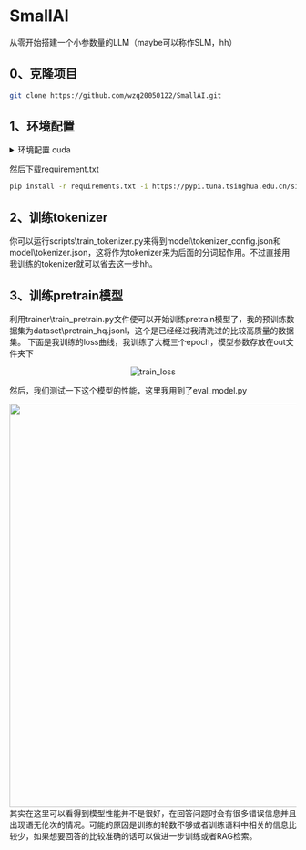 # SmallAI
从零开始搭建一个小参数量的LLM（maybe可以称作SLM，hh）

## 0、克隆项目

```bash
git clone https://github.com/wzq20050122/SmallAI.git
```

## 1、环境配置
<details>
<summary>环境配置 cuda</summary>

* 我是在 autodl 上租用一个 RTX 4090D 单卡跑的
* PyTorch 2.3.0
* Python 3.12 (ubuntu22.04)
* CUDA 12.1

</details>

然后下载requirement.txt
```bash
pip install -r requirements.txt -i https://pypi.tuna.tsinghua.edu.cn/simple
```

## 2、训练tokenizer
你可以运行scripts\train_tokenizer.py来得到model\tokenizer_config.json和model\tokenizer.json，这将作为tokenizer来为后面的分词起作用。不过直接用我训练的tokenizer就可以省去这一步hh。

## 3、训练pretrain模型
利用trainer\train_pretrain.py文件便可以开始训练pretrain模型了，我的预训练数据集为dataset\pretrain_hq.jsonl，这个是已经经过我清洗过的比较高质量的数据集。
下面是我训练的loss曲线，我训练了大概三个epoch，模型参数存放在out文件夹下  

<div align="center">
  
![train_loss](https://github.com/user-attachments/assets/d8bd076c-3978-4cf2-bffa-a449552a344c)

</div>  

然后，我们测试一下这个模型的性能，这里我用到了eval_model.py  


<div align="center">
  
<img width="1489" height="707" alt="image" src="https://github.com/user-attachments/assets/bd7dae9a-0eff-4247-8029-b3155e123049" />

</div>  
其实在这里可以看得到模型性能并不是很好，在回答问题时会有很多错误信息并且出现语无伦次的情况。可能的原因是训练的轮数不够或者训练语料中相关的信息比较少，如果想要回答的比较准确的话可以做进一步训练或者RAG检索。
